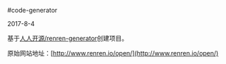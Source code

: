 #code-generator

2017-8-4

基于[人人开源/renren-generator](http://git.oschina.net/babaio/renren-generator)创建项目。 

原始网站地址：[http://www.renren.io/open/](http://www.renren.io/open/)
